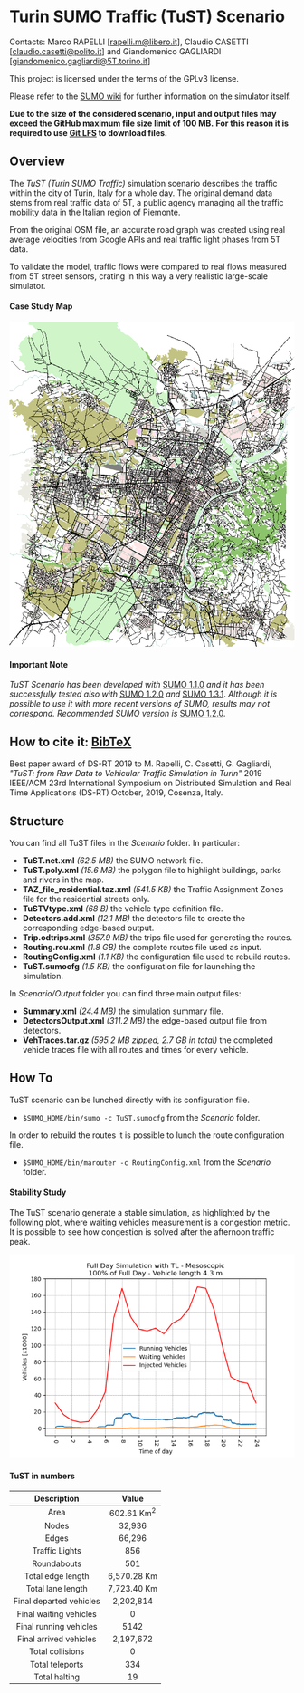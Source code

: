 # Turin SUMO Traffic (TuST) Scenario

Contacts: Marco RAPELLI [rapelli.m@libero.it], Claudio CASETTI [claudio.casetti@polito.it] and Giandomenico GAGLIARDI [giandomenico.gagliardi@5T.torino.it]

This project is licensed under the terms of the GPLv3 license.

Please refer to the [SUMO wiki](http://sumo.dlr.de/wiki/Simulation_of_Urban_MObility_-_Wiki) for further information on the simulator itself.

**Due to the size of the considered scenario, input and output files may exceed the GitHub maximum file size limit of 100 MB.**
**For this reason it is required to use [Git LFS](https://git-lfs.github.com) to download files.**

## Overview

The _TuST (Turin SUMO Traffic)_ simulation scenario describes the traffic within the city of Turin, Italy for a whole day. The original demand data stems from real traffic data of 5T, a public agency managing all the traffic mobility data in the Italian region of Piemonte.

From the original OSM file, an accurate road graph was created using real average velocities from Google APIs and real traffic light phases from 5T data.

To validate the model, traffic flows were compared to real flows measured from 5T street sensors, crating in this way a very realistic large-scale simulator.

#### Case Study Map

![Case Study Map](Map.png)

#### Important Note

_TuST Scenario has been developed with_ [SUMO 1.1.0](https://github.com/eclipse/sumo/tree/v1_1_0) _and it has been successfully tested also with_ [SUMO 1.2.0](https://github.com/eclipse/sumo/tree/v1_2_0) _and_ [SUMO 1.3.1](https://github.com/eclipse/sumo/tree/v1_3_1). _Although it is possible to use it with more recent versions of SUMO, results may not correspond._
_Recommended SUMO version is_ [SUMO 1.2.0](https://github.com/eclipse/sumo/tree/v1_2_0).

## How to cite it: [BibTeX](cite.bib)

Best paper award of DS-RT 2019 to M. Rapelli, C. Casetti, G. Gagliardi,
*"TuST: from Raw Data to Vehicular Traffic Simulation in Turin"*
2019 IEEE/ACM 23rd International Symposium on Distributed Simulation and Real Time Applications (DS-RT)
October, 2019, Cosenza, Italy.

## Structure

You can find all TuST files in the _Scenario_ folder. In particular:
* **TuST.net.xml** _(62.5 MB)_ the SUMO network file.
* **TuST.poly.xml** _(15.6 MB)_ the polygon file to highlight buildings, parks and rivers in the map.
* **TAZ\_file\_residential.taz.xml** _(541.5 KB)_ the Traffic Assignment Zones file for the residential streets only.
* **TuSTVtype.xml** _(68 B)_ the vehicle type definition file.
* **Detectors.add.xml** _(12.1 MB)_ the detectors file to create the corresponding edge-based output.
* **Trip.odtrips.xml** _(357.9 MB)_ the trips file used for genereting the routes.
* **Routing.rou.xml** _(1.8 GB)_ the complete routes file used as input.
* **RoutingConfig.xml** _(1.1 KB)_ the configuration file used to rebuild routes.
* **TuST.sumocfg** _(1.5 KB)_ the configuration file for launching the simulation.

In _Scenario/Output_ folder you can find three main output files:
* **Summary.xml** _(24.4 MB)_ the simulation summary file.
* **DetectorsOutput.xml** _(311.2 MB)_ the edge-based output file from detectors.
* **VehTraces.tar.gz** _(595.2 MB zipped, 2.7 GB in total)_ the completed vehicle traces file with all routes and times for every vehicle.

## How To

TuST scenario can be lunched directly with its configuration file.
* `$SUMO_HOME/bin/sumo -c TuST.sumocfg` from the _Scenario_ folder.

In order to rebuild the routes it is possible to lunch the route configuration file.
* `$SUMO_HOME/bin/marouter -c RoutingConfig.xml` from the _Scenario_ folder.

#### Stability Study

The TuST scenario generate a stable simulation, as highlighted by the following plot, where waiting vehicles measurement is a congestion metric.
It is possible to see how congestion is solved after the afternoon traffic peak.

![Stability Study](StabilityStudy.png)

#### TuST in numbers

Description | Value 
:---: | :---: 
Area | 602.61 Km<sup>2</sup>
Nodes | 32,936
Edges | 66,296
Traffic Lights | 856
Roundabouts | 501
Total edge length | 6,570.28 Km
Total lane length | 7,723.40 Km
Final departed vehicles | 2,202,814
Final waiting vehicles | 0
Final running vehicles | 5142
Final arrived vehicles | 2,197,672
Total collisions | 0
Total teleports | 334
Total halting | 19
